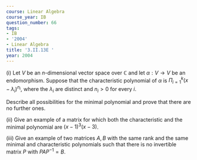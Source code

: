 ```yaml
---
course: Linear Algebra
course_year: IB
question_number: 66
tags:
- IB
- '2004'
- Linear Algebra
title: '3.II.13E '
year: 2004
---
```



(i) Let $V$ be an $n$-dimensional vector space over $\mathbb{C}$ and let $\alpha: V \rightarrow V$ be an endomorphism. Suppose that the characteristic polynomial of $\alpha$ is $\Pi_{i=1}^{k}\left(x-\lambda_{i}\right)^{n_{i}}$, where the $\lambda_{i}$ are distinct and $n_{i}>0$ for every $i$.

Describe all possibilities for the minimal polynomial and prove that there are no further ones.

(ii) Give an example of a matrix for which both the characteristic and the minimal polynomial are $(x-1)^{3}(x-3)$.

(iii) Give an example of two matrices $A, B$ with the same rank and the same minimal and characteristic polynomials such that there is no invertible matrix $P$ with $P A P^{-1}=B$.